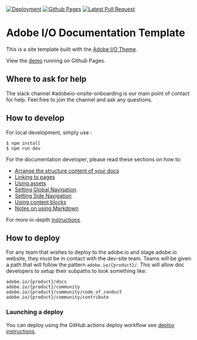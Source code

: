 [![Deployment](https://github.com/bdenham/commerce-frontend-core-fork/actions/workflows/deploy.yml/badge.svg?branch=main)](https://github.com/bdenham/commerce-frontend-core-fork/actions/workflows/deploy.yml)
[![Github Pages](https://github.com/bdenham/commerce-frontend-core-fork/actions/workflows/github-pages.yml/badge.svg?branch=main)](https://github.com/bdenham/commerce-frontend-core-fork/actions/workflows/github-pages.yml)
[![Latest Pull Request](https://github.com/bdenham/commerce-frontend-core-fork/actions/workflows/test-pull-request.yml/badge.svg?branch=main)](https://github.com/bdenham/commerce-frontend-core-fork/actions/workflows/test-pull-request.yml)

# Adobe I/O Documentation Template

This is a site template built with the [Adobe I/O Theme](https://github.com/adobe/aio-theme).

View the [demo](https://adobedocs.github.io/dev-site-documentation-template/) running on Github Pages.  

## Where to ask for help

The slack channel #adobeio-onsite-onboarding is our main point of contact for help. Feel free to join the channel and ask any questions. 

## How to develop

For local development, simply use :
```
$ npm install
$ npm run dev
```

For the documentation developer, please read these sections on how to:
- [Arrange the structure content of your docs](https://github.com/adobe/aio-theme#content-structure)
- [Linking to pages](https://github.com/adobe/aio-theme#links)
- [Using assets](https://github.com/adobe/aio-theme-aio#assets)
- [Setting Global Navigation](https://github.com/adobe/aio-theme#global-navigation)
- [Setting Side Navigation](https://github.com/adobe/aio-theme#side-navigation)
- [Using content blocks](https://github.com/adobe/aio-theme#jsx-blocks)
- [Notes on using Markdown](https://github.com/adobe/aio-theme#writing-enhanced-markdown)

For more in-depth [instructions](https://github.com/adobe/aio-theme#getting-started).

## How to deploy

For any team that wishes to deploy to the adobe.io and stage.adobe.io website, they must be in contact with the dev-site team. Teams will be given a path that will follow the pattern `adobe.io/{product}/`. This will allow doc developers to setup their subpaths to look something like:
```
adobe.io/{product}/docs
adobe.io/{product}/community
adobe.io/{product}/community/code_of_conduct
adobe.io/{product}/community/contribute
```

### Launching a deploy

You can deploy using the GitHub actions deploy workflow see [deploy instructions](https://github.com/adobe/aio-theme#deploy-to-azure-storage-static-websites).
